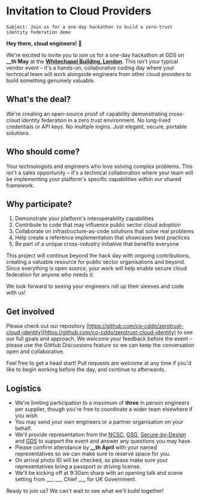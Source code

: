 # Invitation to Cloud Providers

`Subject: Join us for a one-day hackathon to build a zero-trust identity federation demo`

**Hey there, cloud engineers!** 👋

We're excited to invite you to join us for a one-day hackathon at GDS on **__th May** at the [**Whitechapel Building, London**](https://thewhitechapelbuilding.london/). This isn't your typical vendor event – it's a hands-on, collaborative coding day where your technical team will work alongside engineers from other cloud providers to build something genuinely valuable.

## What's the deal?
We're creating an open-source proof of capability demonstrating cross-cloud identity federation in a zero trust environment. No long-lived credentials or API keys. No multiple logins. Just elegant, secure, portable solutions.

## Who should come?
Your technologists and engineers who love solving complex problems. This isn't a sales opportunity – it's a technical collaboration where your team will be implementing your platform's specific capabilities within our shared framework.

## Why participate?
1. Demonstrate your platform's interoperability capabilities
1. Contribute to code that may influence public sector cloud adoption
1. Collaborate on infrastructure-as-code solutions that solve real problems
1. Help create a reference implementation that showcases best practices
1. Be part of a unique cross-industry initiative that benefits everyone

This project will continue beyond the hack day with ongoing contributions, creating a valuable resource for public sector organisations and beyond. Since everything is open source, your work will help enable secure cloud federation for anyone who needs it.

We look forward to seeing your engineers roll up their sleeves and code with us!

## Get involved
Please check out our repository [https://github.com/co-cddo/zerotrust-cloud-identity](https://github.com/co-cddo/zerotrust-cloud-identity) to see our full goals and approach. We welcome your feedback before the event – please use the GitHub Discussions feature so we can keep the conversation open and collaborative.

Feel free to get a head start! Pull requests are welcome at any time if you'd like to begin working before the day, and continue to afterwards.

## Logistics
- We're limiting participation to a maximum of **three** in person engineers per supplier, though you're free to coordinate a wider team elsewhere if you wish.
- You may send your own engineers or a partner organisation on your behalf.
- We'll provide representation from the [NCSC](https://ncsc.gov.uk/), [GSG](https://www.security.gov.uk/), [Secure-by-Design](https://www.gov.uk/government/collections/secure-by-design) and [GDS](https://www.gov.uk/government/organisations/government-digital-service) to support the event and answer any questions you may have.
- Please confirm attendance by **__th April** with your named representatives so we can make sure to reserve space for you.
- On arrival photo ID will be checked, so please make sure your representatives bring a passport or driving license.
- We'll be kicking off at 9:30am sharp with an opening talk and scene setting from ___ ___ Chief ___ for UK Government.

Ready to join us? We can't wait to see what we'll build together!